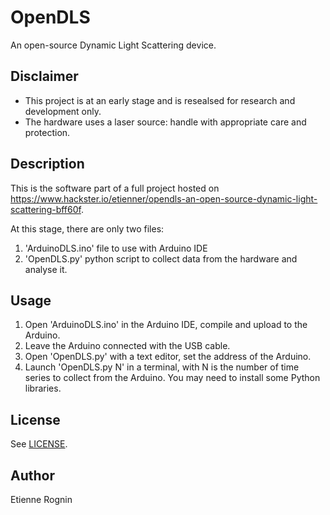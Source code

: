 # OpenDLS

An open-source Dynamic Light Scattering device.

## Disclaimer

* This project is at an early stage and is resealsed for research and development only.
* The hardware uses a laser source: handle with appropriate care and protection.

## Description

This is the software part of a full project hosted on https://www.hackster.io/etienner/opendls-an-open-source-dynamic-light-scattering-bff60f. 

At this stage, there are only two files: 
1. 'ArduinoDLS.ino' file to use with Arduino IDE
2. 'OpenDLS.py' python script to collect data from the hardware and analyse it.

## Usage

1. Open 'ArduinoDLS.ino' in the Arduino IDE, compile and upload to the Arduino.
2. Leave the Arduino connected with the USB cable.
3. Open 'OpenDLS.py' with a text editor, set the address of the Arduino.
4. Launch 'OpenDLS.py N' in a terminal, with N is the number of time series to collect from the Arduino. You may need to install some Python libraries.


## License

See [LICENSE](LICENSE).

## Author

Etienne Rognin
